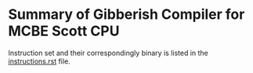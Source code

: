 # Summary of Gibberish Compiler for MCBE Scott CPU

Instruction set and their correspondingly binary is listed in the [instructions.rst](compiler/instructions.rst) file.
